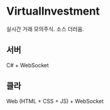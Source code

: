 # VirtualInvestment
실시간 거래 모의주식. 소스 더러움.

## 서버
C# + WebSocket

## 클라
Web (HTML + CSS + JS) + WebSocket
